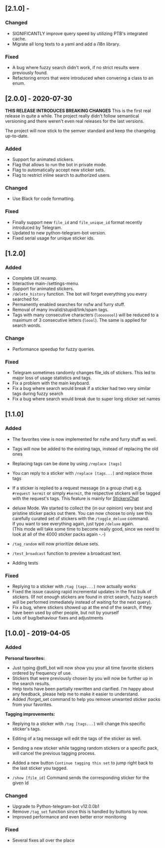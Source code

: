 ## [2.1.0] - 

### Changed

- SIGNIFICANTLY improve query speed by utilizing PTB's integrated cache.
- Migrate all long texts to a yaml and add a i18n library.

### Fixed

- A bug where fuzzy search didn't work, if no strict results were previously found.
- Refactoring errors that were introduced when convering a class to an enum.

## [2.0.0] - 2020-07-30

**THIS RELEASE INTRODUCES BREAKING CHANGES**
This is the first real release in quite a while.
The project really didn't follow semantical versioning and there weren't even real releases for the last versions.

The project will now stick to the semver standard and keep the changelog up-to-date.

### Added

- Support for animated stickers.
- Flag that allows to run the bot in private mode.
- Flag to automatically accept new sticker sets.
- Flag to restrict inline search to authorized users.

### Changed

- Use Black for code formatting.

### Fixed

- Finally support new `file_id` and `file_unique_id` format recently introduced by Telegram.
- Updated to new python-telegram-bot version.
- Fixed serial usage for unique sticker ids.

## [1.2.0]

### Added

- Complete UX revamp.
- Interactive main-/settings-menu.
- Support for animated stickers.
- `/delete_history` function. The bot will forget everything you every searched for.
- Permanently enabled searches for nsfw and furry stuff.
- Removal of many invalid/stupid/link/spam tags.
- Tags with many consecutive characters (`loooooool`) will be reduced to a maximum of 3 consecutive letters (`loool`). The same is applied for search words.

### Change

- Performance speedup for fuzzy queries.

### Fixed

- Telegram sometimes randomly changes file_ids of stickers. This led to major loss of usage statistics and tags.
- Fix a problem with the main keyboard.
- Fix a bug where search would break if a sticker had two very similar tags during fuzzy search
- Fix a bug where search would break due to super long sticker set names

## [1.1.0]

### Added

- The favorites view is now implemented for nsfw and furry stuff as well.
- Tags will now be added to the existing tags, instead of replacing the old ones
- Replacing tags can be done by using `/replace [tags]`
- You can reply to a sticker with `/replace [tags...]` and replace those tags
- If a sticker is replied to a request message (in a group chat) e.g. `#request kermit` or simply `#kermit`, the respective stickers will be tagged with the request's tags. This feature is mainly for [StickersChat](t.me/stickersChat)

- deluxe Mode. We started to collect the (in our opinion) very best and pristine sticker packs out there.
    You can now choose to only see this carefully curated set of stickers with the `/toggle_deluxe` command.  
    If you want to see everything again, just type `/deluxe` again.  
    (This mode will take some time to become really good, since we need to look at all of the 4000 sticker packs again -.-)  
- `/tag_random` will now prioritize deluxe sets.

- `/test_broadcast` function to preview a broadcast text.
- Adding tests

### Fixed

- Replying to a sticker with `/tag [tags...]` now actually works
- Fixed the issue causing rapid incremental updates in the first bulk of stickers. (If not enough stickers are found in strict search, fuzzy search will be performed immediately instead of waiting for the next query).
- Fix a bug, where stickers showed up at the end of the search, if they have been used by other people, but not by yourself
- Lots of bug/behaviour fixes and adjustments

## [1.0.0] - 2019-04-05

### Added

**Personal favorites:**

- Just typing @stfi\_bot will now show you your all time favorite stickers ordered by frequency of use.
- Stickers that were previously chosen by you will now be further up in the search results.
- Help texts have been partially rewritten and clarified. I'm happy about any feedback, please help me to make it easier to understand.
- Added /forget\_set command to help you remove unwanted sticker packs from your favorites.

**Tagging improvements:**

- Replying to a sticker with `/tag [tags...]` will change this specific sticker's tags.
- Editing of a tag message will edit the tags of the sticker as well.
- Sending a new sticker while tagging random stickers or a specific pack, will cancel the previous tagging process.
- Added a new button `Continue tagging this set` to jump right back to the last sticker you tagged.

- `/show [file_id]` Command sends the corresponding sticker for the given Id

### Changed

- Upgrade to Python-telegram-bot v12.0.0b1
- Remove `/tag_set` function since this is handled by buttons by now.
- Improved performance and even better error monitoring

### Fixed

- Several fixes all over the place
